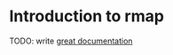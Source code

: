 # Introduction to rmap

TODO: write [great documentation](http://jacobian.org/writing/what-to-write/)
